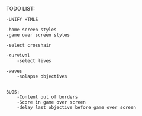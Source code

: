 TODO LIST:

    -UNIFY HTMLS

    -home screen styles
    -game over screen styles

    -select crosshair

    -survival 
        -select lives

    -waves
        -solapse objectives


    BUGS:
        -Content out of borders
        -Score in game over screen
        -delay last objective before game over screen